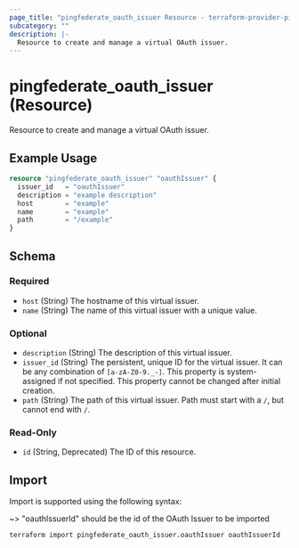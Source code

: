 ```yaml
---
page_title: "pingfederate_oauth_issuer Resource - terraform-provider-pingfederate"
subcategory: ""
description: |-
  Resource to create and manage a virtual OAuth issuer.
---
```


# pingfederate_oauth_issuer (Resource)

Resource to create and manage a virtual OAuth issuer.

## Example Usage

```terraform
resource "pingfederate_oauth_issuer" "oauthIssuer" {
  issuer_id   = "oauthIssuer"
  description = "example description"
  host        = "example"
  name        = "example"
  path        = "/example"
}
```

<!-- schema generated by tfplugindocs -->
## Schema

### Required

- `host` (String) The hostname of this virtual issuer.
- `name` (String) The name of this virtual issuer with a unique value.

### Optional

- `description` (String) The description of this virtual issuer.
- `issuer_id` (String) The persistent, unique ID for the virtual issuer. It can be any combination of `[a-zA-Z0-9._-]`. This property is system-assigned if not specified. This property cannot be changed after initial creation.
- `path` (String) The path of this virtual issuer. Path must start with a `/`, but cannot end with `/`.

### Read-Only

- `id` (String, Deprecated) The ID of this resource.

## Import

Import is supported using the following syntax:

~> "oauthIssuerId" should be the id of the OAuth Issuer to be imported

```shell
terraform import pingfederate_oauth_issuer.oauthIssuer oauthIssuerId
```